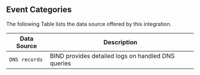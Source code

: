 
## Event Categories


The following Table lists the data source offered by this integration.

| Data Source | Description                          |
| ----------- | ------------------------------------ |
| `DNS records` | BIND provides detailed logs on handled DNS queries |










